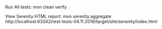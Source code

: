 Run All tests:
mvn clean verify

View Serenity HTML report:
mvn serenity:aggregate http://localhost:63342/rest-tests-04.11.2019/target/site/serenity/index.html